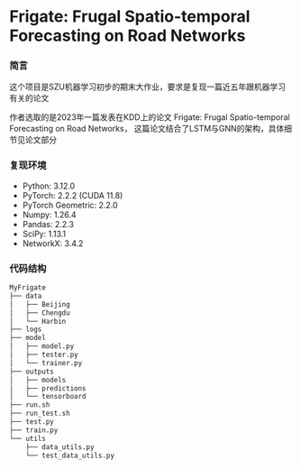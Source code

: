 # Frigate: Frugal Spatio-temporal Forecasting on Road Networks

### 简言

这个项目是SZU机器学习初步的期末大作业，要求是复现一篇近五年跟机器学习有关的论文

作者选取的是2023年一篇发表在KDD上的论文 Frigate: Frugal Spatio-temporal Forecasting on Road Networks， 这篇论文结合了LSTM与GNN的架构，具体细节见论文部分

### 复现环境
- Python: 3.12.0
- PyTorch: 2.2.2 (CUDA 11.8)
- PyTorch Geometric: 2.2.0
- Numpy: 1.26.4
- Pandas: 2.2.3
- SciPy: 1.13.1
- NetworkX: 3.4.2

### 代码结构
```bash
MyFrigate
├── data
│   ├── Beijing
│   ├── Chengdu
│   └── Harbin
├── logs
├── model
│   ├── model.py
│   ├── tester.py
│   └── trainer.py
├── outputs
│   ├── models
│   ├── predictions
│   └── tensorboard
├── run.sh
├── run_test.sh
├── test.py
├── train.py
└── utils
    ├── data_utils.py
    └── test_data_utils.py
```
